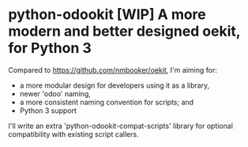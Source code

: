 # python-odookit [WIP] A more modern and better designed oekit, for Python 3

Compared to https://github.com/nmbooker/oekit, I'm aiming for:
* a more modular design for developers using it as a library,
* newer 'odoo' naming,
* a more consistent naming convention for scripts; and
* Python 3 support

I'll write an extra 'python-odookit-compat-scripts' library for optional compatibility with existing script callers.
